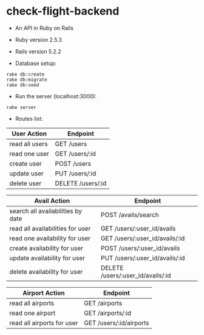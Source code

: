 # check-flight-backend

* An API in Ruby on Rails

* Ruby version 2.5.3

* Rails version 5.2.2

* Database setup:
```
rake db:create
rake db:migrate
rake db:seed
```

* Run the server (localhost:3000):
```
rake server
```

* Routes list:

| User Action | Endpoint |
|--------|----------|
| read all users | GET /users |
| read one user | GET /users/:id |
| create user | POST /users |
| update user | PUT /users/:id |
| delete user | DELETE /users/:id |

| Avail Action | Endpoint |
|--------|----------|
| search all availabilities by date | POST /avails/search |
| read all availabilities for user | GET /users/:user_id/avails |
| read one availability for user | GET /users/:user_id/avails/:id |
| create availability for user | POST /users/:user_id/avails |
| update availability for user | PUT /users/:user_id/avails/:id |
| delete availability for user | DELETE /users/:user_id/avails/:id |

| Airport Action | Endpoint |
|--------|----------|
| read all airports | GET /airports |
| read one airport | GET /airports/:id |
| read all airports for user | GET /users/:id/airports |
